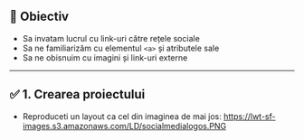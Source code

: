 ## 🎯 Obiectiv

- Sa invatam lucrul cu link-uri către rețele sociale
- Sa ne familiarizăm cu elementul `<a>` și atributele sale
- Sa ne obisnuim cu imagini și link-uri externe

---

## ✅ 1. Crearea proiectului

- Reproduceti un layout ca cel din imaginea de mai jos:
  https://lwt-sf-images.s3.amazonaws.com/LD/socialmedialogos.PNG
